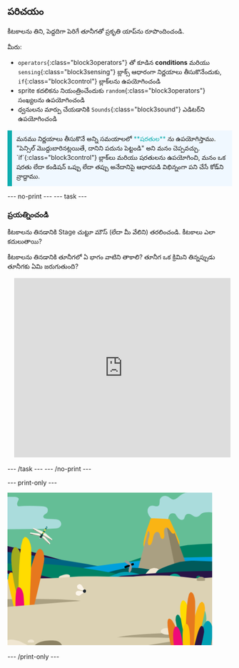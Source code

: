## పరిచయం

కీటకాలను తిని, పెద్దదిగా పెరిగే తూనీగతో ప్రకృతి యాప్‌ను రూపొందించండి.

మీరు:
+ `operators`{:class="block3operators"} తో కూడిన **conditions** మరియు `sensing`{:class="block3sensing"} బ్లాక్స్ ఆధారంగా నిర్ణయాలు తీసుకొనేందుకు, `if`{:class="block3control"} బ్లాక్‌లను ఉపయోగించండి
+ sprite కదలికను నియంత్రించేందుకు `random`{:class="block3operators"} సంఖ్యలను ఉపయోగించండి
+ ధ్వనులను మార్పు చేయడానికి `Sounds`{:class="block3sound"} ఎడిటర్‌ని ఉపయోగించండి

<p style="border-left: solid; border-width:10px; border-color: #0faeb0; background-color: aliceblue; padding: 10px;">
మనము నిర్ణయాలు తీసుకొనే అన్ని సమయాలలో <span style="color: #0faeb0">**షరతుల**</span> ను ఉపయోగిస్తాము. "పెన్సిల్ మొద్దుబారినట్లయితే, దానిని పదును పెట్టండి" అని మనం చెప్పవచ్చు. `if`{:class="block3control"} బ్లాక్‌లు మరియు షరతులను ఉపయోగించి, మనం ఒక షరతు లేదా కండిషన్ ఒప్పు లేదా తప్పు అనేదానిపై ఆధారపడి విభిన్నంగా పని చేసే కోడ్‌ని వ్రాద్దాము.</p>

--- no-print --- --- task ---

### ప్రయత్నించండి
<div style="display: flex; flex-wrap: wrap">
<div style="flex-basis: 175px; flex-grow: 1">  
కీటకాలను తినడానికి Stage చుట్టూ మౌస్ (లేదా మీ వేలిని) తరలించండి. కీటకాలు ఎలా కదులుతాయి?

కీటకాలను తినడానికి తూనీగలో ఏ భాగం వాటిని తాకాలి? తూనీగ ఒక క్రిమిని తిన్నప్పుడు తూనీగకు ఏమి జరుగుతుంది?
</div>
<div class="scratch-preview" style="margin-left: 15px;">
  <iframe allowtransparency="true" width="485" height="402" src="https://scratch.mit.edu/projects/embed/660054403/?autostart=false" frameborder="0"></iframe>
</div>
</div>

--- /task --- --- /no-print ---

--- print-only ---

![పూర్తయిన ప్రాజెక్ట్](images/showcase_static.png)

--- /print-only ---
